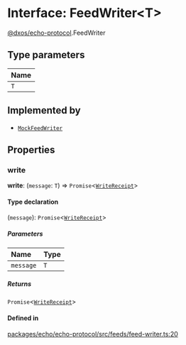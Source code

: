# Interface: FeedWriter<T\>

[@dxos/echo-protocol](../modules/dxos_echo_protocol.md).FeedWriter

## Type parameters

| Name |
| :------ |
| `T` |

## Implemented by

- [`MockFeedWriter`](../classes/dxos_echo_protocol.MockFeedWriter.md)

## Properties

### write

 **write**: (`message`: `T`) => `Promise`<[`WriteReceipt`](dxos_echo_protocol.WriteReceipt.md)\>

#### Type declaration

(`message`): `Promise`<[`WriteReceipt`](dxos_echo_protocol.WriteReceipt.md)\>

##### Parameters

| Name | Type |
| :------ | :------ |
| `message` | `T` |

##### Returns

`Promise`<[`WriteReceipt`](dxos_echo_protocol.WriteReceipt.md)\>

#### Defined in

[packages/echo/echo-protocol/src/feeds/feed-writer.ts:20](https://github.com/dxos/dxos/blob/main/packages/echo/echo-protocol/src/feeds/feed-writer.ts#L20)
